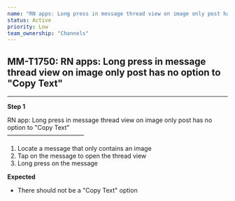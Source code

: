 ```yaml
---
name: "RN apps: Long press in message thread view on image only post has no option to "Copy Text""
status: Active
priority: Low
team_ownership: "Channels"
---
```


## MM-T1750: RN apps: Long press in message thread view on image only post has no option to "Copy Text"

---

**Step 1**

RN app: Long press in message thread view on image only post has no option to "Copy Text"\
–––––––––––––––––––––––––

1. Locate a message that only contains an image
2. Tap on the message to open the thread view
3. Long press on the message

**Expected**

- There should not be a "Copy Text" option

